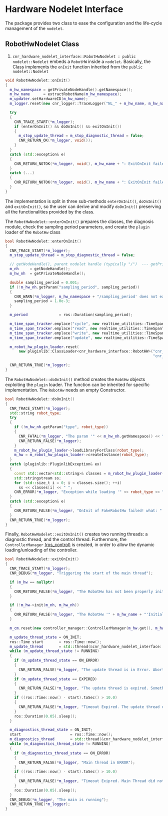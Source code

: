 # Hardware Nodelet Interface

The package provides two class to ease the configuration and the life-cycle management of the `nodelet`.

## RobotHwNodelet Class

1. `cnr_hardware_nodelet_interface::RobotHwNodelet : public nodelet::Nodelet`  embeds a `RobotHW` inside a `nodelet`. Basically, the Class implements the `onInit` function inherited from the `public nodelet::Nodelet`

```cpp
void RobotHwNodelet::onInit()
{
  m_hw_namespace = getPrivateNodeHandle().getNamespace();
  m_hw_name      = extractRobotName(m_hw_namespace);
  m_updater.setHardwareID(m_hw_name);
  m_logger.reset(new cnr_logger::TraceLogger("NL_" + m_hw_name, m_hw_namespace));

  try
  {
    CNR_TRACE_START(*m_logger);
    if (enterOnInit() && doOnInit() && exitOnInit())
    {
      m_stop_update_thread = m_stop_diagnostic_thread = false;
      CNR_RETURN_OK(*m_logger, void());
    }
  }
  catch (std::exception& e)
  {
    CNR_RETURN_NOTOK(*m_logger, void(), m_hw_name + ": ExitOnInit failed. Exception caught: " + std::string(e.what()));
  }
  catch (...)
  {
    CNR_RETURN_NOTOK(*m_logger, void(), m_hw_name + ": ExitOnInit failed. UNhandled Exception");
  }
}
```

The implementation is split in three sub-methods `enterOnInit()`, `doOnInit()` and `exitOnInit()`, so the user can derive and modify `doOnInit()` preserving all the functionalities provided by the class.

The `RobotHwNodelet::enterOnInit()` prepares the classes, the diagnosis module, check the sampling period parameters, and create the `plugin` loader of the `RobotHw` class

```cpp
bool RobotHwNodelet::enterOnInit()
{
  CNR_TRACE_START(*m_logger);
  m_stop_update_thread = m_stop_diagnostic_thread = false;

  // getNodeHandle(), parent nodelet handle (typically "/")  --- getPrivateNodeHandle() -> /nodelet_name/
  m_nh     = getNodeHandle();
  m_hw_nh  = getPrivateNodeHandle();

  double sampling_period = 0.001;
  if (!m_hw_nh.getParam("sampling_period", sampling_period))
  {
    CNR_WARN(*m_logger, m_hw_namespace + "/sampling_period' does not exist, set equal to 0.001");
    sampling_period = 1.0e-3;
  }

  m_period              = ros::Duration(sampling_period);

  m_time_span_tracker.emplace("cycle", new realtime_utilities::TimeSpanTracker(int(10.0 / sampling_period), sampling_period));
  m_time_span_tracker.emplace("read", new realtime_utilities::TimeSpanTracker(int(10.0 / sampling_period), sampling_period));
  m_time_span_tracker.emplace("write", new realtime_utilities::TimeSpanTracker(int(10.0 / sampling_period), sampling_period));
  m_time_span_tracker.emplace("update", new realtime_utilities::TimeSpanTracker(int(10.0 / sampling_period), sampling_period));

  m_robot_hw_plugin_loader.reset(
      new pluginlib::ClassLoader<cnr_hardware_interface::RobotHW>("cnr_hardware_interface",
                                                                  "cnr_hardware_interface::RobotHW"));

  CNR_RETURN_TRUE(*m_logger);
}
```

The `RobotHwNodelet::doOnInit()` method creates the `RobtHw` objects exploiting the `plugin` loader. The function can be inherited for specific implementation. The `RobotHw` needs an empty Constructor.

```cpp
bool RobotHwNodelet::doOnInit()
{
  CNR_TRACE_START(*m_logger);
  std::string robot_type;
  try
  {
    if (!m_hw_nh.getParam("type", robot_type))
    {
      CNR_FATAL(*m_logger, "The param '" << m_hw_nh.getNamespace() << "/type' is missing! Abort.");
      CNR_RETURN_FALSE(*m_logger);
    }
    m_robot_hw_plugin_loader->loadLibraryForClass(robot_type);
    m_hw = m_robot_hw_plugin_loader->createInstance(robot_type);
  }
  catch (pluginlib::PluginlibException& ex)
  {
    const std::vector<std::string>& classes = m_robot_hw_plugin_loader->getDeclaredClasses();
    std::stringstream ss;
    for (std::size_t i = 0; i < classes.size(); ++i)
      ss << classes[i] << " ";
    CNR_ERROR(*m_logger, "Exception while loading '" << robot_type << "': " << ex.what() << "\n Available plugins: " << ss.str());
  }
  catch (std::exception& e)
  {
    CNR_RETURN_FALSE(*m_logger, "OnInit of FakeRobotHw failed! what: " + std::string(e.what()));
  }
  CNR_RETURN_TRUE(*m_logger);
}
```

Finally, `RobotHwNodelet::exitOnInit()` creates two running threads: a diagnostic thread, and the control thread. Furthermore, the `ControllerManager` [(ros_control)](http://wiki.ros.org/ros_control) is created, in order to allow the dynamic loading/unloading of the controller. 

```cpp
bool RobotHwNodelet::exitOnInit()
{
  CNR_TRACE_START(*m_logger);
  CNR_DEBUG(*m_logger, "Triggering the start of the main thread");

  if (m_hw == nullptr)
  {
    CNR_RETURN_FALSE(*m_logger, "The RobotHw has not been properly initialized in the doOnInit() function. Abort.");
  }

  if (!m_hw->init(m_nh, m_hw_nh))
  {
    CNR_RETURN_FALSE(*m_logger, "The RobotHw '" + m_hw_name + "'Initialization failed. Abort.");
  }

  m_cm.reset(new controller_manager::ControllerManager(m_hw.get(), m_hw_nh));

  m_update_thread_state = ON_INIT;
  ros::Time start       = ros::Time::now();
  m_update_thread       = std::thread(&cnr_hardware_nodelet_interface::RobotHwNodelet::controlUpdateThread, this);
  while (m_update_thread_state != RUNNING)
  {
    if (m_update_thread_state == ON_ERROR)
    {
      CNR_RETURN_FALSE(*m_logger, "The update thread is in Error. Abort.");
    }
    if (m_update_thread_state == EXPIRED)
    {
      CNR_RETURN_FALSE(*m_logger, "The update thread is expired. Something went wrong during the start. Abort.");
    }
    if ((ros::Time::now() - start).toSec() > 10.0)
    {
      CNR_RETURN_FALSE(*m_logger, "Timeout Expired. The update thread did not yet started. Abort.");
    }
    ros::Duration(0.05).sleep();
  }

  m_diagnostics_thread_state = ON_INIT;
  start                      = ros::Time::now();
  m_diagnostics_thread       = std::thread(&cnr_hardware_nodelet_interface::RobotHwNodelet::diagnosticsThread, this);
  while (m_diagnostics_thread_state != RUNNING)
  {
    if (m_diagnostics_thread_state == ON_ERROR)
    {
      CNR_RETURN_FALSE(*m_logger, "Main thread in ERROR");
    }
    if ((ros::Time::now() - start).toSec() > 10.0)
    {
      CNR_RETURN_FALSE(*m_logger, "Timeout Exipred. Main Thread did not started yet. Abort.");
    }
    ros::Duration(0.05).sleep();
  }
  CNR_DEBUG(*m_logger, "The main is running");
  CNR_RETURN_TRUE(*m_logger);
}
```
